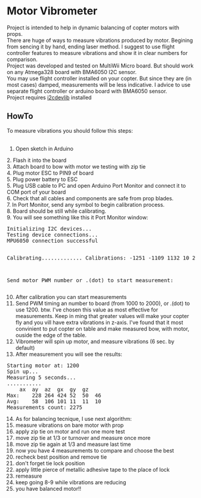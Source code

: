 Motor Vibrometer
================

Project is intended to help in dynamic balancing of copter motors with props.<br>
There are huge of ways to measure vibrations produced by motor. Begining from sencing it by hand, ending laser method. I suggest to use flight controller features to measure vibrations and show it in clear numbers for comparison.<br>
Project was developed and tested on MultiWii Micro board. But should work on any Atmega328 board with BMA6050 I2C sensor.<br>
You may use flight controller installed on your copter. But since they are (in most cases) damped, measurements will be less indicative. I advice to use separate flight controller or arduino board with BMA6050 sensor.<br>
Project requires [i2cdevlib](https://github.com/jrowberg/i2cdevlib) installed<br>
<h2>HowTo</h2>
To measure vibrations you should follow this steps:<br>
<br>
<ol>
<li>Open sketch in Arduino</li>
</ol>
2. Flash it into the board<br>
3. Attach board to bow with motor we testing with zip tie<br>
4. Plug motor ESC to PIN9 of board<br>
5. Plug power battery to ESC<br>
5. Plug USB cable to PC and open Arduino Port Monitor and connect it to COM port of your board<br>
6. Check that all cables and components are safe from prop blades. <br>
7. In Port Monitor, send any symbol to begin calibration process.<br>
8. Board should be still while calibrating.<br>
9. You will see something like this it Port Monitor window:<br>
<pre>
Initializing I2C devices...
Testing device connections...
MPU6050 connection successful

Calibrating.............
Calibrations:
-1251	-1109	1132	10	23	-11

Send motor PWM number or .(dot) to start measurement:
</pre>

10. After calibration you can start measurements<br>
11. Send PWM timing an number to board (from 1000 to 2000), or .(dot) to use 1200. btw. I've chosen this value as most effective for measurements. Keep in ming that greater values will make your copter fly and you vill have extra vibrations in z-axis. I've found that it most convinient to put copter on table and make measured bow, with motor, ouside the edge of the table. <br>
12. Vibrometer will spin up motor, and measure vibrations (6 sec. by default)<br>
13. After measurement you will see the results:<br>
<pre>
Starting motor at: 1200
Spin up...
Measuring 5 seconds...
...........
	ax	ay	az	gx	gy	gz
Max:	228	264	424	52	50	46	
Avg:	58	106	101	11	11	10	
Measurements count: 2275
</pre>
14. As for balancing tecnique, I use next algorithm:<br>
  1. measure vibrations on bare motor with prop
  2. apply zip tie on motor and run one more test
  3. move zip tie at 1/3 or turnover and measure once more
  4. move zip tie again at 1/3 and measure last time
  5. now you have 4 measurements to compare and choose the best
  6. recheck best position and remove tie
  7. don't forget tie lock position
  8. apply little pierce of metallic adhesive tape to the place of lock
  9. remeasure
  10. keep going 8-9 while vibrations are reducing
  11. you have balanced motor!!
  

